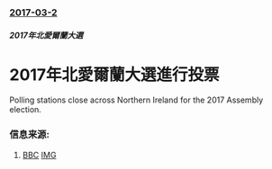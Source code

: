 ### [2017-03-2](/news/2017/03/2/index.md)

##### 2017年北愛爾蘭大選
# 2017年北愛爾蘭大選進行投票 

Polling stations close across Northern Ireland for the 2017 Assembly election.


### 信息来源:

1. [BBC](http://www.bbc.com/news/election-northern-ireland-2017-39128501) [IMG](https://ichef.bbci.co.uk/news/1024/branded_news/1947/production/_94917460_pollingnighttime.jpg)
